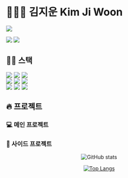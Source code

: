 # 🧑🏻‍🚀 김지운 Kim Ji Woon

<div align="left">
<a href="https://jimoou.github.io/" target="_blank"><img src="https://img.shields.io/badge/GitHub Pages-222222?style=for-the-badge&logo=GitHub Pages&logoColor=white"/></a>

<a href="kfromh0136@gmail.com" target="_blank"><img src="https://img.shields.io/badge/Gmail-EA4335?style=for-the-badge&logo=Gmail&logoColor=white"/></a>
<a href="kfromh0136@naver.com" target="_blank"><img src="https://img.shields.io/badge/Naver-03C75A?style=for-the-badge&logo=Naver&logoColor=white"/></a>

</div>

## 🤹🏻 스택

<div style="display:flex;">

<img src="https://img.shields.io/badge/React-61DAFB?style=for-the-badge&logo=React&logoColor=black" style="margin-right:5px;">

<img src="https://img.shields.io/badge/JavaScript-F7DF1E?style=for-the-badge&logo=JavaScript&logoColor=black" style="margin-right:5px;">

<img src="https://img.shields.io/badge/TypeScript-3178C6?style=for-the-badge&logo=TypeScript&logoColor=black">

</div>

<div style="display:flex;">

<img src="https://img.shields.io/badge/Spring-6DB33F?style=for-the-badge&logo=Spring&logoColor=black" style="margin-right:5px;">

<img src="https://img.shields.io/badge/Spring Boot-6DB33F?style=for-the-badge&logo=Spring Boot&logoColor=black" style="margin-right:5px;">

<img src="https://img.shields.io/badge/Spring Security-6DB33F?style=for-the-badge&logo=Spring Security&logoColor=black">

</div>

<div style="display:flex;">

<img src="https://img.shields.io/badge/MySQL-4479A1?style=for-the-badge&logo=MySQL&logoColor=black" style="margin-right:5px;">

<img src="https://img.shields.io/badge/Git-F05032?style=for-the-badge&logo=Git&logoColor=black" style="margin-right:5px;">

<img src="https://img.shields.io/badge/GitKraken-179287?style=for-the-badge&logo=GitKraken&logoColor=black">

</div>


## 🔥 프로젝트

### 💻 메인 프로젝트

### 💾 사이드 프로젝트

<div align="center">


![GitHub stats](https://github-readme-stats.vercel.app/api?username=Jimoou&show_icons=true&theme=radical)


[![Top Langs](https://github-readme-stats.vercel.app/api/top-langs/?username=Jimoou&show_icons=true&theme=radical)](https://github.com/anuraghazra/github-readme-stats)

</div>